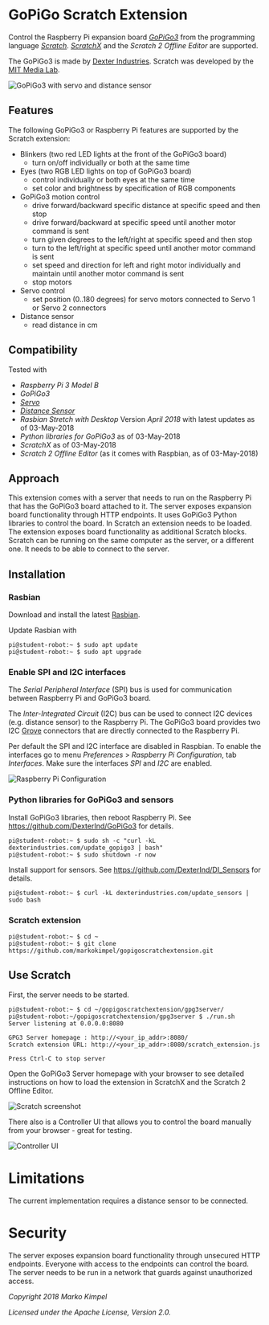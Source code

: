# GoPiGo Scratch Extension

Control the Raspberry Pi expansion board *[GoPiGo3](https://www.dexterindustries.com/gopigo3/)* from the programming language *[Scratch](https://en.wikipedia.org/wiki/Scratch_(programming_language))*. *[ScratchX](http://scratchx.org/#scratch)* and the *Scratch 2 Offline Editor* are supported.

The GoPiGo3 is made by [Dexter Industries](https://www.dexterindustries.com/). Scratch was developed by the [MIT Media Lab](https://www.media.mit.edu/).

![GoPiGo3 with servo and distance sensor](images/rover_front.jpg)

## Features

The following GoPiGo3 or Raspberry Pi features are supported by the Scratch extension:

* Blinkers (two red LED lights at the front of the GoPiGo3 board)
  * turn on/off individually or both at the same time
* Eyes (two RGB LED lights on top of GoPiGo3 board)
  * control individually or both eyes at the same time
  * set color and brightness by specification of RGB components
* GoPiGo3 motion control
  * drive forward/backward specific distance at specific speed and then stop
  * drive forward/backward at specific speed until another motor command is sent
  * turn given degrees to the left/right at specific speed and then stop
  * turn to the left/right at specific speed until another motor command is sent
  * set speed and direction for left and right motor individually and maintain until another motor command is sent
  * stop motors
* Servo control
  * set position (0..180 degrees) for servo motors connected to Servo 1 or Servo 2 connectors
* Distance sensor
  * read distance in cm

## Compatibility

Tested with
* *Raspberry Pi 3 Model B*
* *GoPiGo3*
* *[Servo](https://www.dexterindustries.com/shop/servo-package/)*
* *[Distance Sensor](https://www.dexterindustries.com/shop/distance-sensor/)*
* *Rasbian Stretch with Desktop* Version *April 2018* with latest updates as of 03-May-2018
* *Python libraries for GoPiGo3* as of 03-May-2018
* *ScratchX* as of 03-May-2018
* *Scratch 2 Offline Editor* (as it comes with Raspbian, as of 03-May-2018)

## Approach

This extension comes with a server that needs to run on the Raspberry Pi that has the GoPiGo3 board attached to it. The server exposes expansion board functionality through HTTP endpoints. It uses GoPiGo3 Python libraries to control the board. In Scratch an extension needs to be loaded. The extension exposes board functionality as additional Scratch blocks. Scratch can be running on the same computer as the server, or a different one. It needs to be able to connect to the server.

## Installation

### Rasbian

Download and install the latest [Rasbian](https://www.raspberrypi.org/downloads/raspbian/).

Update Rasbian with

```
pi@student-robot:~ $ sudo apt update
pi@student-robot:~ $ sudo apt upgrade
```

### Enable SPI and I2C interfaces

The *Serial Peripheral Interface* (SPI) bus is used for communication between Raspberry Pi and GoPiGo3 board.

The *Inter-Integrated Circuit* (I2C) bus can be used to connect I2C devices (e.g. distance sensor) to the Raspberry Pi. The GoPiGo3 board provides two I2C [Grove](http://wiki.seeedstudio.com/Grove_System/) connectors that are directly connected to the Raspberry Pi.

Per default the SPI and I2C interface are disabled in Raspbian. To enable the interfaces go to menu *Preferences* > *Raspberry Pi Configuration*, tab *Interfaces*. Make sure the interfaces *SPI* and *I2C* are enabled.

![Raspberry Pi Configuration](images/raspi-config.png)

### Python libraries for GoPiGo3 and sensors

Install GoPiGo3 libraries, then reboot Raspberry Pi. See https://github.com/DexterInd/GoPiGo3 for details.

```
pi@student-robot:~ $ sudo sh -c "curl -kL dexterindustries.com/update_gopigo3 | bash"
pi@student-robot:~ $ sudo shutdown -r now
```

Install support for sensors. See https://github.com/DexterInd/DI_Sensors for details.

```
pi@student-robot:~ $ curl -kL dexterindustries.com/update_sensors | sudo bash
```

### Scratch extension

```
pi@student-robot:~ $ cd ~
pi@student-robot:~ $ git clone https://github.com/markokimpel/gopigoscratchextension.git
```

## Use Scratch

First, the server needs to be started.

```
pi@student-robot:~ $ cd ~/gopigoscratchextension/gpg3server/
pi@student-robot:~/gopigoscratchextension/gpg3server $ ./run.sh
Server listening at 0.0.0.0:8080

GPG3 Server homepage : http://<your_ip_addr>:8080/
Scratch extension URL: http://<your_ip_addr>:8080/scratch_extension.js

Press Ctrl-C to stop server
```

Open the GoPiGo3 Server homepage with your browser to see detailed instructions on how to load the extension in ScratchX and the Scratch 2 Offline Editor.

![Scratch screenshot](images/scratch_screenshot.png)

There also is a Controller UI that allows you to control the board manually from your browser - great for testing.

![Controller UI](images/gpg3server_controller.png)

# Limitations

The current implementation requires a distance sensor to be connected.

# Security

The server exposes expansion board functionality through unsecured HTTP endpoints. Everyone with access to the endpoints can control the board. The server needs to be run in a network that guards against unauthorized access.

*Copyright 2018 Marko Kimpel*

*Licensed under the Apache License, Version 2.0.*
